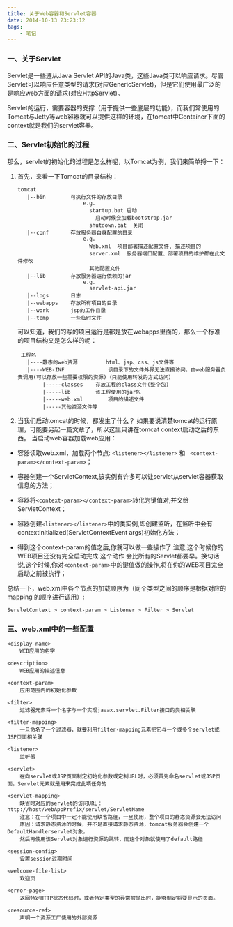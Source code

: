 ```yaml
---
title: 关于Web容器和Servlet容器
date: 2014-10-13 23:23:12
tags: 
	- 笔记
---
```

### 一、关于Servlet
Servlet是一些遵从Java Servlet API的Java类，这些Java类可以响应请求。尽管Servlet可以响应任意类型的请求(对应GenericServlet)，但是它们使用最广泛的是响应web方面的请求(对应HttpServlet)。 

Servlet的运行，需要容器的支撑（用于提供一些底层的功能），而我们常使用的Tomcat与Jetty等web容器就可以提供这样的环境，在tomcat中Container下面的context就是我们的servlet容器。

### 二、Servlet初始化的过程
那么，servlet的初始化的过程是怎么样呢，以Tomcat为例，我们来简单捋一下：
1. 首先，来看一下Tomcat的目录结构：

	   tomcat
		  |--bin		可执行文件的存放目录
							e.g.	
							  startup.bat 启动
								启动时候会加载bootstrap.jar
							  shutdown.bat	关闭
		  |--conf		存放服务器自身配置的目录
							e.g.
							  Web.xml  项目部署描述配置文件, 描述项目的
							  server.xml  服务器端口配置、部署项目的维护都在此文件修改
							  其他配置文件
		  |--lib 		存放服务器运行依赖的jar
							e.g.	
							  servlet-api.jar
		  |--logs		日志
		  |--webapps	存放所有项目的目录
		  |--work		jsp的工作目录
		  |--temp		一些临时文件	
	可以知道，我们的写的项目运行是都是放在webapps里面的，那么一个标准的项目结构又是怎么样的呢：

		工程名 
		  |----静态的web资源			html、jsp、css、js文件等
		  |----WEB-INF 				该目录下的文件外界无法直接访问，由web服务器负责调用(可以存放一些需要权限的资源)（只能使用转发的方式访问）
			   |-----classes 	存放工程的class文件(整个包) 
			   |-----lib 		该工程使用的jar包
			   |-----web.xml	   	项目的描述文件
			   |-----其他资源文件等
2. 	当我们启动tomcat的时候，都发生了什么？
如果要说清楚tomcat的运行原理，可能要另起一篇文章了，所以这里只讲在tomcat context启动之后的东西。
当启动web容器加载web应用：

* 容器读取web.xml，加载两个节点: `<listener></listener>` 和 `
<context-param></context-param>`；

* 容器创建一个ServletContext,该实例有许多可以让servlet从servlet容器获取信息的方法；

* 容器将`<context-param></context-param>`转化为键值对,并交给ServletContext；

* 容器创建`<listener></listener>`中的类实例,即创建监听，在监听中会有contextInitialized(ServletContextEvent args)初始化方法；

* 得到这个context-param的值之后,你就可以做一些操作了.注意,这个时候你的WEB项目还没有完全启动完成.这个动作  会比所有的Servlet都要早。换句话说,这个时候,你对`<context-param>`中的键值做的操作,将在你的WEB项目完全启动之前被执行；

总结一下，web.xml中各个节点的加载顺序为（同个类型之间的顺序是根据对应的 mapping 的顺序进行调用）:
		
	ServletContext > context-param > Listener > Filter > Servlet



### 三、web.xml中的一些配置

	<display-name>	
		WEB应用的名字

	<description>	
		WEB应用的描述信息

	<context-param>	
		应用范围内的初始化参数
	
	<filter>	
		过滤器元素将一个名字与一个实现javax.servlet.Filter接口的类相关联
	
	<filter-mapping>	
		一旦命名了一个过滤器，就要利用filter-mapping元素把它与一个或多个servlet或JSP页面相关联
	
	<listener>	
		监听器
	
	<servlet>		
		在向servlet或JSP页面制定初始化参数或定制URL时，必须首先命名servlet或JSP页面。Servlet元素就是用来完成此项任务的

	<servlet-mapping> 
		缺省时对应的servlet的访问URL：http://host/webAppPrefix/servlet/ServletName
		注意：在一个项目中一定不能使用缺省路径，一旦使用，整个项目的静态资源会无法访问
		原因：请求静态资源的时候，并不是直接请求静态资源，tomcat服务器会创建一个DefaultHandlerservlet对象，
		然后再使用该Servlet对象进行资源的跳转，而这个对象就使用了default路径
		
	<session-config> 
		设置session过期时间  
	
	<welcome-file-list> 
		欢迎页
	
	<error-page>	
		返回特定HTTP状态代码时，或者特定类型的异常被抛出时，能够制定将要显示的页面。 
	
	<resource-ref>	
		声明一个资源工厂使用的外部资源
	